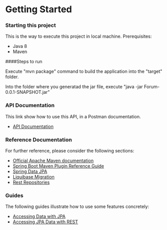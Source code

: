 # Getting Started

### Starting this project
This is the way to execute this project in local machine. Prerequisites:

* Java 8
* Maven

####Steps to run

Execute "mvn package" command to build the application into the "target" folder.

Into the folder where you generatad the jar file, execute "java -jar Forum-0.0.1-SNAPSHOT.jar"
### API Documentation
This link show how to use this API, in a Postman documentation.  

* [API Documentation](https://documenter.getpostman.com/view/2951347/SzmY8Lw2?version=latest)

### Reference Documentation
For further reference, please consider the following sections:

* [Official Apache Maven documentation](https://maven.apache.org/guides/index.html)
* [Spring Boot Maven Plugin Reference Guide](https://docs.spring.io/spring-boot/docs/2.2.6.RELEASE/maven-plugin/)
* [Spring Data JPA](https://docs.spring.io/spring-boot/docs/2.2.6.RELEASE/reference/htmlsingle/#boot-features-jpa-and-spring-data)
* [Liquibase Migration](https://docs.spring.io/spring-boot/docs/2.2.6.RELEASE/reference/htmlsingle/#howto-execute-liquibase-database-migrations-on-startup)
* [Rest Repositories](https://docs.spring.io/spring-boot/docs/2.2.6.RELEASE/reference/htmlsingle/#howto-use-exposing-spring-data-repositories-rest-endpoint)

### Guides
The following guides illustrate how to use some features concretely:

* [Accessing Data with JPA](https://spring.io/guides/gs/accessing-data-jpa/)
* [Accessing JPA Data with REST](https://spring.io/guides/gs/accessing-data-rest/)

